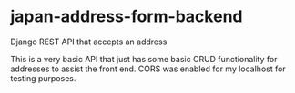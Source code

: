 # japan-address-form-backend
Django REST API that accepts an address

This is a very basic API that just has some basic CRUD functionality for addresses to assist the front end. CORS was enabled for my localhost for testing purposes.
